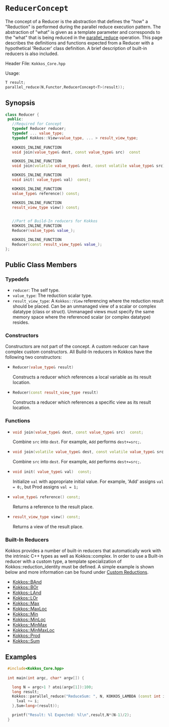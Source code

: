 # `ReducerConcept`

The concept of a Reducer is the abstraction that defines the "how" a "Reduction" is performed during the parallel reduce execution pattern.  The abstraction of "what" is given as a template parameter and corresponds to the "what" that is being reduced in the [parallel_reduce](../parallel-dispatch/parallel_reduce) operation.  This page describes the definitions and functions expected from a Reducer with a hypothetical 'Reducer' class definition.  A brief description of built-in reducers is also included. 

Header File: `Kokkos_Core.hpp`

Usage: 
```c++
T result;
parallel_reduce(N,Functor,ReducerConcept<T>(result));
```

## Synopsis 
```c++
class Reducer {
 public:
   //Required for Concept
   typedef Reducer reducer;
   typedef ... value_type;
   typedef Kokkos::View<value_type, ... > result_view_type;
   
   KOKKOS_INLINE_FUNCTION
   void join(value_type& dest, const value_type& src)  const

   KOKKOS_INLINE_FUNCTION
   void join(volatile value_type& dest, const volatile value_type& src) const;

   KOKKOS_INLINE_FUNCTION
   void init( value_type& val)  const;

   KOKKOS_INLINE_FUNCTION
   value_type& reference() const;

   KOKKOS_INLINE_FUNCTION
   result_view_type view() const;

   
   //Part of Build-In reducers for Kokkos
   KOKKOS_INLINE_FUNCTION
   Reducer(value_type& value_);

   KOKKOS_INLINE_FUNCTION
   Reducer(const result_view_type& value_);
};
```

## Public Class Members

### Typedefs
   
 * `reducer`: The self type.
 * `value_type`: The reduction scalar type.
 * `result_view_type`: A `Kokkos::View` referencing where the reduction result should be placed. Can be an unmanaged view of a scalar or complex datatype (class or struct).  Unmanaged views must specify the same memory space where the referenced scalar (or complex datatype) resides.
### Constructors
 
 Constructors are not part of the concept. A custom reducer can have complex custom constructors. All Build-In reducers in Kokkos have the following two constructors:
 * ```c++
   Reducer(value_type& result)
   ```
   Constructs a reducer which references a local variable as its result location.  
 
 * ```c++
   Reducer(const result_view_type result)
   ```
   Constructs a reducer which references a specific view as its result location.

### Functions

 * ```c++
   void join(value_type& dest, const value_type& src)  const;
   ```
   Combine `src` into `dest`. For example, `Add` performs `dest+=src;`. 

 * ```c++
   void join(volatile value_type& dest, const volatile value_type& src) const;
   ```
   Combine `src` into `dest`. For example, `Add` performs `dest+=src;`. 

 * ```c++
   void init( value_type& val)  const;
   ```
   Initialize `val` with appropriate initial value. For example, 'Add' assigns `val = 0;`, but Prod assigns `val = 1;`   

 * ```c++
   value_type& reference() const;
   ```
   Returns a reference to the result place.

 * ```c++
   result_view_type view() const;
   ```
   Returns a view of the result place. 

### Built-In Reducers
Kokkos provides a number of built-in reducers that automatically work with the intrinsic C++ types as well as Kokkos::complex.  In order to use a Built-in reducer with a custom type, a template specialization of Kokkos::reduction_identity<CustomType> must be defined.  A simple example is shown below and more information can be found under [Custom Reductions](../../../ProgrammingGuide/Custom-Reductions).
 * [Kokkos::BAnd](BAnd)
 * [Kokkos::BOr](BOr)
 * [Kokkos::LAnd](LAnd)
 * [Kokkos::LOr](LOr)
 * [Kokkos::Max](Max)
 * [Kokkos::MaxLoc](MaxLoc)
 * [Kokkos::Min](Min)
 * [Kokkos::MinLoc](MinLoc)
 * [Kokkos::MinMax](MinMax)
 * [Kokkos::MinMaxLoc](MinMaxLoc)
 * [Kokkos::Prod](Prod)
 * [Kokkos::Sum](Sum)

## Examples

```c++
 #include<Kokkos_Core.hpp>
 
 int main(int argc, char* argv[]) {

   long N = argc>1 ? atoi(argv[1]):100; 
   long result;
   Kokkos::parallel_reduce("ReduceSum: ", N, KOKKOS_LAMBDA (const int i, long& lval) {
     lval += i;
   },Sum<long>(result));

   printf("Result: %l Expected: %l\n",result,N*(N-1)/2);
 }
```

